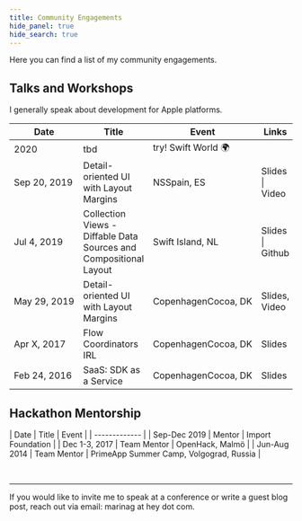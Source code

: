 ```yaml
---
title: Community Engagements
hide_panel: true
hide_search: true
---
```


Here you can find a list of my community engagements.


## Talks and Workshops

I generally speak about development for Apple platforms.

| Date | Title | Event | Links |
| ----|----|----|- |
| 2020 | tbd | try! Swift World 🌍 |  |
| <span style="white-space:nowrap;">Sep 20, 2019</span> | Detail-oriented UI with Layout Margins | NSSpain, ES | Slides \| Video |
| <span style="white-space:nowrap;">Jul 4, 2019</span> | Collection Views - Diffable Data Sources and Compositional Layout | Swift Island, NL | Slides \| Github |
| <span style="white-space:nowrap;">May 29, 2019</span> | Detail-oriented UI with Layout Margins | CopenhagenCocoa, DK | Slides, Video |
| <span style="white-space:nowrap;">Apr X, 2017</span> | Flow Coordinators IRL | <span style="white-space:nowrap;">CopenhagenCocoa, DK</span> | Slides |
| <span style="white-space:nowrap;">Feb 24, 2016</span> | SaaS: SDK as a Service | <span style="white-space:nowrap;">CopenhagenCocoa, DK</span> | Slides |

## Hackathon Mentorship


| Date | Title | Event |
| ------------- |
| Sep-Dec 2019 | Mentor | Import Foundation |
| Dec 1-3, 2017 | Team Mentor | OpenHack, Malmö |
| Jun-Aug 2014 | Team Mentor | PrimeApp Summer Camp, Volgograd, Russia |


<br>
<hr>
If you would like to invite me to speak at a conference or write a guest blog post,
reach out via email: marinag at hey dot com.
